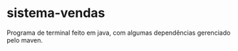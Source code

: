 # sistema-vendas
Programa de terminal feito em java, com algumas dependências gerenciado pelo maven. 
